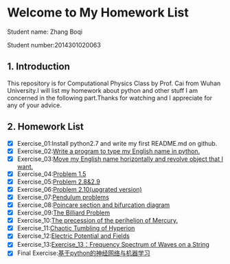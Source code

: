 # Welcome to My Homework List
Student name: Zhang Boqi

Student number:2014301020063

 

**1. Introduction**
---------------
This repository is for Computational Physics Class by Prof. Cai from Wuhan University.I will list my homework about python and other stuff I am concerned in the following part.Thanks for watching and I appreciate for any of your advice.

 

**2. Homework List**
----------------
- [x] Exercise_01:Install python2.7 and write my first README.md on github.
- [x] Exercise_02:[Write a program to type my English name in python.](https://www.zybuluo.com/allenoel/note/503309)
- [x] Exercise_03:[Move my English name horizontally and revolve object that I want.](https://www.zybuluo.com/allenoel/note/512913)
- [x] Exercise_04:[Problem 1.5](https://www.zybuluo.com/allenoel/note/525748)
- [x] Exercise_05:[Problem 2.8&2.9](https://www.zybuluo.com/allenoel/note/533501)
- [x] Exercise_06:[Problem 2.10(upgrated version)](https://www.zybuluo.com/allenoel/note/542002)
- [x] Exercise_07:[Pendulum problems](https://www.zybuluo.com/allenoel/note/549991)
- [x] Exercise_08:[Poincare section and bifurcation diagram](https://github.com/allenoel/compuational_physics_N2014301020063/blob/master/Markdown-Files/Exercise_08-Poincare%20section%20and%20bifurcation%20diagram.md)
- [x] Exercise_09:[The Billiard Problem](http://www.jianshu.com/p/8d9a698480d4)
- [x] Exercise_10:[The precession of the  perihelion of Mercury.](http://www.jianshu.com/p/3a3671b9f8dc)
- [x] Exercise_11:[Chaotic Tumbling of Hyperion](http://www.jianshu.com/p/d5fad9e2d784)
- [x] Exercise_12:[Electric Potential and Fields](http://www.jianshu.com/p/1bd13f1977af)
- [x] Exercise_13:[Exercise_13：Frequency Spectrum of Waves on a String](http://www.jianshu.com/p/de7b6b653c85)
- [x] Final Exercise:[基于python的神经网络与机器学习](http://www.jianshu.com/p/2b584946da9c)
